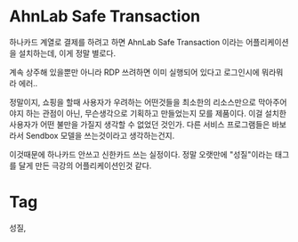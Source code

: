 AhnLab Safe Transaction
========================
하나카드 계열로 결제를 하려고 하면 AhnLab Safe Transaction 이라는 어플리케이션을 설치하는데, 이게 정말 별로다.

계속 상주해 있을뿐만 아니라 RDP 쓰려하면 이미 실행되어 있다고 로그인시에 뭐라뭐라 에러..

정말이지, 쇼핑을 할때 사용자가 우려하는 어떤것들을 최소한의 리소스만으로 막아주어야지 하는 관점이 아닌, 무슨생각으로 기획하고 만들었는지 모를 제품이다. 이걸 설치한 사용자가 어떤 불만을 가질지 생각할 수 없었던 것인가. 다른 서비스 프로그램들은 바보라서 Sendbox 모델을 쓰는것이라고 생각하는건지.

이것때문에 하나카드 안쓰고 신한카드 쓰는 실정이다. 정말 오랫만에 "성질"이라는 태그를 달게 만든 극강의 어플리케이션인것 같다.

Tag
====
성질,